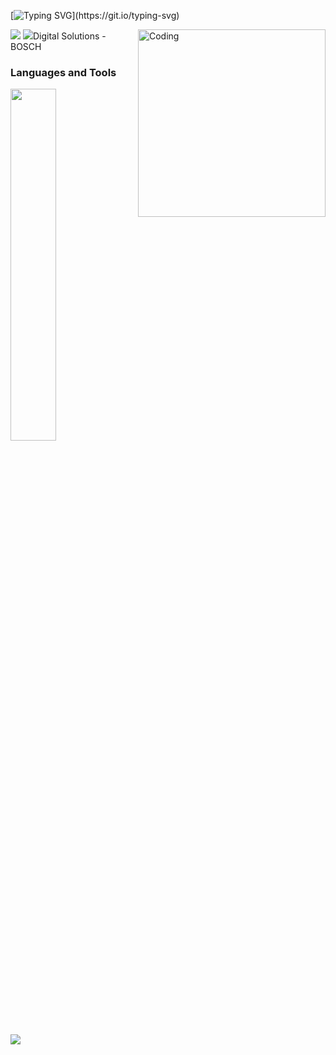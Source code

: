 [![Typing SVG](https://readme-typing-svg.herokuapp.com/?color=6A5ACD&size=30&center=true&vCenter=true&width=1000&lines=Hello!!;My+name+is+Stella!)](https://git.io/typing-svg)

<img src="https://user-images.githubusercontent.com/73097560/115834477-dbab4500-a447-11eb-908a-139a6edaec5c.gif">

<img align="right" alt="Coding" width="300" src="https://i.pinimg.com/originals/cc/0b/d0/cc0bd08a0e76e02484f0f5e9adea68b7.gif">
<img src = "![𝐍𝐎𝐒𝐒𝐎 𝐆𝐀𝐑𝐎𝐓𝐎⬿beaurreany](https://github.com/stelltriz/stelltriz/assets/140569749/a88a4cb4-59a9-48ec-9def-b10809c2d2d1)"

### Digital Solutions - BOSCH <br> 
### Languages and Tools 

<div align="left">
<p>
    <a>
        <img src="https://skillicons.dev/icons?i=py,java,html,css,github,figma" width="38%" height="38%"/>
    </a>
</p>
</div>
<br>    
<img src="https://user-images.githubusercontent.com/73097560/115834477-dbab4500-a447-11eb-908a-139a6edaec5c.gif">
